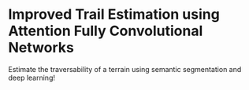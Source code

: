 # Improved Trail Estimation using Attention Fully Convolutional Networks
Estimate the traversability of a terrain using semantic segmentation and deep learning!

